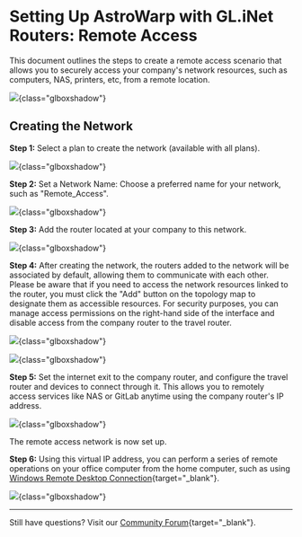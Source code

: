 # Setting Up AstroWarp with GL.iNet Routers: Remote Access

This document outlines the steps to create a remote access scenario that allows you to securely access your company's network resources, such as computers, NAS, printers, etc, from a remote location.

![](https://static.gl-inet.com/docs/astrowarp/tutorials/remote_access/1.png){class="glboxshadow"}

## Creating the Network

**Step 1:** Select a plan to create the network (available with all plans).

![](https://static.gl-inet.com/docs/astrowarp/tutorials/remote_access/2.png){class="glboxshadow"}

**Step 2:** Set a Network Name: Choose a preferred name for your network, such as "Remote_Access".

![](https://static.gl-inet.com/docs/astrowarp/tutorials/remote_access/3.png){class="glboxshadow"}

**Step 3:** Add the router located at your company to this network.

![](https://static.gl-inet.com/docs/astrowarp/tutorials/remote_access/4.png){class="glboxshadow"}

**Step 4:** After creating the network, the routers added to the network will be associated by default, allowing them to communicate with each other. Please be aware that if you need to access the network resources linked to the router, you must click the "Add" button on the topology map to designate them as accessible resources. For security purposes, you can manage access permissions on the right-hand side of the interface and disable access from the company router to the travel router.

![](https://static.gl-inet.com/docs/astrowarp/tutorials/remote_access/5.png){class="glboxshadow"}

![](https://static.gl-inet.com/docs/astrowarp/tutorials/remote_access/6.png){class="glboxshadow"}

**Step 5:** Set the internet exit to the company router, and configure the travel router and devices to connect through it. This allows you to remotely access services like NAS or GitLab anytime using the company router's IP address.

![](https://static.gl-inet.com/docs/astrowarp/tutorials/remote_access/7.png){class="glboxshadow"}

The remote access network is now set up.

**Step 6:** Using this virtual IP address, you can perform a series of remote operations on your office computer from the home computer, such as using [Windows Remote Desktop Connection](https://support.microsoft.com/en-us/windows/how-to-use-remote-desktop-5fe128d5-8fb1-7a23-3b8a-41e636865e8c#ID0EDD=Windows_10){target="_blank"}.

![](https://static.gl-inet.com/docs/astrowarp/tutorials/remote_access/8.png){class="glboxshadow"}

___

Still have questions? Visit our [Community Forum](https://forum.gl-inet.com){target="_blank"}.